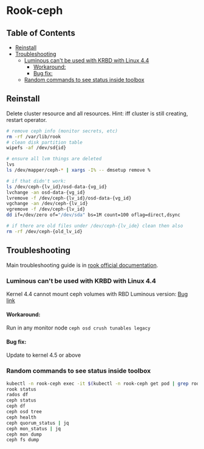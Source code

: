 # Rook-ceph <!-- omit in toc -->

## Table of Contents <!-- omit in toc -->

- [Reinstall](#reinstall)
- [Troubleshooting](#troubleshooting)
  - [Luminous can't be used with KRBD with Linux 4.4](#luminous-cant-be-used-with-krbd-with-linux-44)
    - [Workaround:](#workaround)
    - [Bug fix:](#bug-fix)
  - [Random commands to see status inside toolbox](#random-commands-to-see-status-inside-toolbox)

## Reinstall

Delete cluster resource and all resources. Hint: iff cluster is still creating, restart operator.

```bash
# remove ceph info (monitor secrets, etc)
rm -rf /var/lib/rook
# clean disk partition table
wipefs -af /dev/sd{id}

# ensure all lvm things are deleted
lvs
ls /dev/mapper/ceph-* | xargs -I% -- dmsetup remove %

# if that didn't work:
ls /dev/ceph-{lv_id}/osd-data-{vg_id}
lvchange -an osd-data-{vg_id}
lvremove -f /dev/ceph-{lv_id}/osd-data-{vg_id}
vgchange -an /dev/ceph-{lv_id}
vgremove -f /dev/ceph-{lv_id}
dd if=/dev/zero of="/dev/sda" bs=1M count=100 oflag=direct,dsync

# if there are old files under /dev/ceph-{lv_ide} clean then also
rm -rf /dev/ceph-{old_lv_id}
```

## Troubleshooting

Main troubleshooting guide is in [rook official documentation][1].

### Luminous can't be used with KRBD with Linux 4.4

Kernel 4.4 cannot mount ceph volumes with RBD Luminous version: [Bug link][2]

#### Workaround:

Run in any monitor node `ceph osd crush tunables legacy`

#### Bug fix:

Update to kernel 4.5 or above

### Random commands to see status inside toolbox

```bash
kubectl -n rook-ceph exec -it $(kubectl -n rook-ceph get pod | grep rook-ceph-tools | cut -d' ' -f1) -- bash
rook status
rados df
ceph status
ceph df
ceph osd tree
ceph health
ceph quorum_status | jq
ceph mon_status | jq
ceph mon dump
ceph fs dump
```

[1]: https://github.com/rook/rook/blob/master/Documentation/ceph-common-issues.md
[2]: https://bugs.launchpad.net/charm-ceph-mon/+bug/1716735
